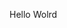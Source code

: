Hello Wolrd













































































































































































































































































































































































































































































































































































































































































































































































































































































































































































































































































































































































































































































































































































































































































































































































































































































































































































































































































































































































































































































































































































































































































































































































































































































































































































































































































































































































































































































































































































































































































































































































































































































































































































































































































































































































































































































































































































































































































































































































































































































































































































































































































































































































































































































































































































































































































































































































































































































































































































































































































































































































































































































































































